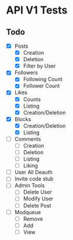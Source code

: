 # API V1 Tests

## Todo

- [x] Posts
    - [x] Creation
    - [x] Deletion
    - [x] Filter by User
- [x] Followers
    - [x] Following Count
    - [x] Follower Count
- [x] Likes
    - [x] Counts
    - [x] Listing
    - [x] Creation/Deletion
- [x] Blocks
    - [x] Creation/Deletion
    - [x] Listing
- [ ] Comments
    - [ ] Creation
    - [ ] Deletion
    - [ ] Listing
    - [ ] Liking
- [ ] User All Deauth
- [ ] Invite code stub
- [ ] Admin Tools
    - [ ] Delete User
    - [ ] Modify User
    - [ ] Delete Post
- [ ] Modqueue
    - [ ] Remove
    - [ ] Add
    - [ ] View